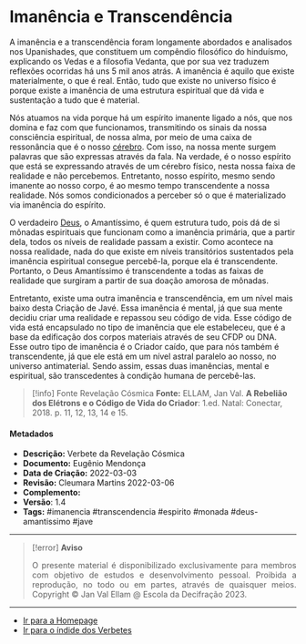 # Imanência e Transcendência

A imanência e a transcendência foram longamente abordados e analisados nos Upanishades, que constituem um compêndio filosófico do hinduísmo, explicando os Vedas e a filosofia Vedanta, que por sua vez traduzem reflexões ocorridas há uns 5 mil anos atrás. A imanência é aquilo que existe materialmente, o que é real. Então, tudo que existe no universo físico é porque existe a imanência de uma estrutura espiritual que dá vida e sustentação a tudo que é material. 

Nós atuamos na vida porque há um espírito imanente ligado a nós, que nos domina e faz com que funcionamos, transmitindo os sinais da nossa consciência espiritual, de nossa alma, por meio de uma caixa de ressonância que é o nosso [cérebro](Cérebro%20Humano.md). Com isso, na nossa mente surgem palavras que são expressas através da fala. Na verdade, é o nosso espírito que está se expressando através de um cérebro físico, nesta nossa faixa de realidade e não percebemos. Entretanto, nosso espírito, mesmo sendo imanente ao nosso corpo, é ao mesmo tempo transcendente a nossa realidade. Nós somos condicionados a perceber só o que é materializado via imanência do espírito.

O verdadeiro [Deus](Deus.md), o Amantíssimo, é quem estrutura tudo, pois dá de si mônadas espirituais que funcionam como a imanência primária, que a partir dela, todos os níveis de realidade passam a existir. Como acontece na nossa realidade, nada do que existe em níveis transitórios sustentados pela imanência espiritual consegue percebê-la, porque ela é transcendente. Portanto, o Deus Amantíssimo é transcendente a todas as faixas de realidade que surgiram a partir de sua doação amorosa de mônadas. 

Entretanto, existe uma outra imanência e transcendência, em um nível mais baixo desta Criação de Javé. Essa imanência é mental, já que sua mente decidiu criar uma realidade e repassou seu código de vida. Esse código de vida está encapsulado no tipo de imanência que ele estabeleceu, que é a base da edificação dos corpos materiais através de seu CFDP ou DNA. Esse outro tipo de imanência é o Criador caído, que para nós também é transcendente, já que ele está em um nível astral paralelo ao nosso, no universo antimaterial. Sendo assim, essas duas imanências, mental e espiritual, são transcedentes à condição humana de percebê-las. 

> [!info] Fonte Revelação Cósmica
> **Fonte:** ELLAM, Jan Val. **A Rebelião dos Elétrons e o Código de Vida do Criador**: 1.ed. Natal: Conectar, 2018. p. 11, 12, 13, 14 e 15. 

#### Metadados

- **Descrição:** Verbete da Revelação Cósmica
- **Documento:** Eugênio Mendonça 
- **Data de Criação:** 2022-03-03
- **Revisão:** Cleumara Martins 2022-03-06
- **Complemento:** 
- **Versão**: 1.4 
- **Tags:** #imanencia #transcendencia #espirito #monada #deus-amantissimo #jave  

---
> [!error] **Aviso**
> <p align="justify">O presente material é disponibilizado exclusivamente para membros com objetivo de estudos e desenvolvimento pessoal. Proibida a reprodução, no todo ou em partes, através de quaisquer meios. Copyright © Jan Val Ellam @ Escola da Decifração 2023. </p>

---
- [Ir para a Homepage](Homepage.canvas)
- [Ir para o índide dos Verbetes](ÍNDIDE%20GERAL%20DOS%20VERBETES.canvas)

